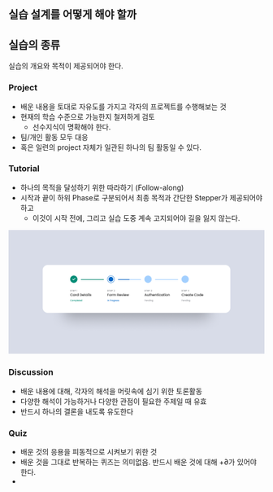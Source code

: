 ## 실습 설계를 어떻게 해야 할까

## 실습의 종류

실습의 개요와 목적이 제공되어야 한다.

### Project

- 배운 내용을 토대로 자유도를 가지고 각자의 프로젝트를 수행해보는 것
- 현재의 학습 수준으로 가능한지 철저하게 검토
	- 선수지식이 명확해야 한다.
- 팀/개인 활동 모두 대응
- 혹은 일련의 project 자체가 일관된 하나의 팀 활동일 수 있다.

### Tutorial

- 하나의 목적을 달성하기 위한 따라하기 (Follow-along)
- 시작과 끝이 하위 Phase로 구분되어서 최종 목적과 간단한 Stepper가 제공되어야 하고
	- 이것이 시작 전에, 그리고 실습 도중 계속 고지되어야 길을 잃지 않는다.

![](attachments/lecture-stepper_for_tutorial.png)

### Discussion

- 배운 내용에 대해, 각자의 해석을 머릿속에 심기 위한 토론활동
- 다양한 해석이 가능하거나 다양한 관점이 필요한 주제일 때 유효
- 반드시 하나의 결론을 내도록 유도한다

### Quiz

- 배운 것의 응용을 피동적으로 시켜보기 위한 것
- 배운 것을 그대로 반복하는 퀴즈는 의미없음. 반드시 배운 것에 대해 +∂가 있어야 한다.
- 